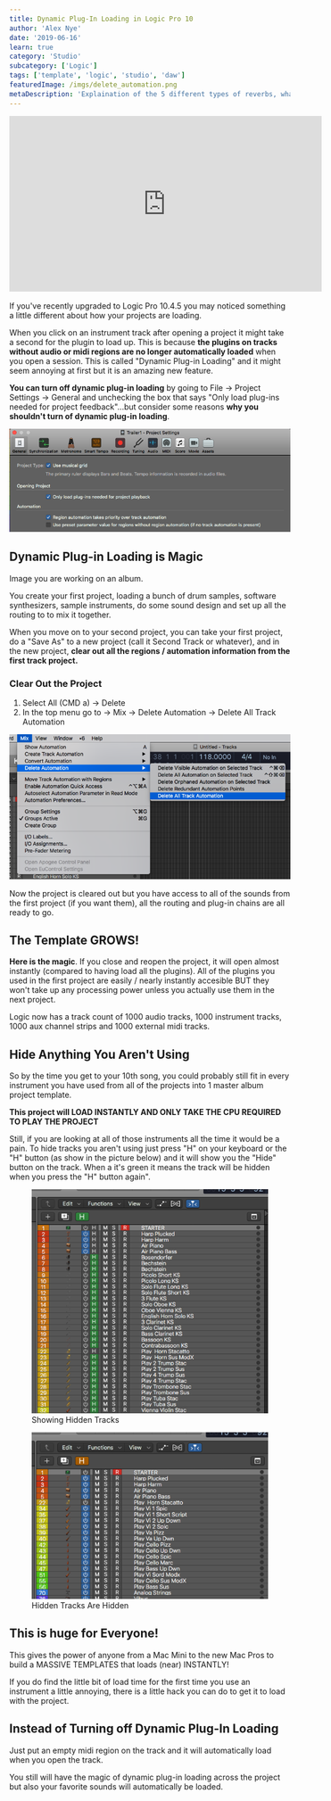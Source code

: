 ```yaml
---
title: Dynamic Plug-In Loading in Logic Pro 10
author: 'Alex Nye'
date: '2019-06-16'
learn: true
category: 'Studio'
subcategory: ['Logic']
tags: ['template', 'logic', 'studio', 'daw']
featuredImage: /imgs/delete_automation.png
metaDescription: 'Explaination of the 5 different types of reverbs, what they sound like, and when to chooose a certain reverb.'
---
```

<iframe width="560" height="315" src="https://www.youtube-nocookie.com/embed/_VHkfcC0eAc" frameborder="0" allow="accelerometer; autoplay; encrypted-media; gyroscope; picture-in-picture" allowfullscreen></iframe>


If you've recently upgraded to Logic Pro 10.4.5 you may noticed something a little different about how your projects are loading. 

When you click on an instrument track after opening a project it might take a second for the plugin to load up. This is because **the plugins on tracks without audio or midi regions are no longer automatically loaded** when you open a session. This is called "Dynamic Plug-in Loading" and it might seem annoying at first but it is an amazing new feature. 

**You can turn off dynamic plug-in loading** by going to File -> Project Settings -> General and unchecking the box that says "Only load plug-ins needed for project feedback"...but consider some reasons **why you shouldn't turn of dynamic plug-in loading**. 

<img src="./turn-off-dynamic.png" alt="menu option for turning of dynamic plug-in-loading" />



## Dynamic Plug-in Loading is Magic

Image you are working on an album. 

You create your first project, loading a bunch of drum samples, software synthesizers, sample instruments, do some sound design and set up all the routing to to mix it together. 

When you move on to your second project, you can take your first project, do a "Save As" to a new project (call it Second Track or whatever), and in the new project, **clear out all the regions / automation information from the first track project.**

### Clear Out the Project 

1. Select All (CMD a) -> Delete 
2. In the top menu go to -> Mix -> Delete Automation -> Delete All Track Automation

<img src="./delete_automation.png" alt="menu option to delete automation in logic pro x" />

Now the project is cleared out but you have access to all of the sounds from the first project (if you want them), all the routing and plug-in chains are all ready to go.

## The Template GROWS!

**Here is the magic**. If you close and reopen the project, it will open almost instantly (compared to having load all the plugins). All of the plugins you used in the first project are easily / nearly instantly accesible BUT they won't take up any processing power unless you actually use them in the next project.

Logic now has a track count of 1000 audio tracks, 1000 instrument tracks, 1000 aux channel strips and 1000 external midi tracks. 

## Hide Anything You Aren't Using

So by the time you get to your 10th song, you could probably still fit in every instrument you have used from all of the projects into 1 master album project template. 

**This project will LOAD INSTANTLY AND ONLY TAKE THE CPU REQUIRED TO PLAY THE PROJECT** 

Still, if you are looking at all of those instruments all the time it would be a pain. To hide tracks you aren't using just press "H" on your keyboard or the "H" button (as show in the picture below) and it will show you the "Hide" button on the track. When a it's green it means the track will be hidden when you press the "H" button again". 

<!-- <img src="./showing-hidden.png" alt="showing the hiding button"> -->
<figure class="image">
  <img src="./showing-hidden.png" alt="showing the hiding button">
  <figcaption>Showing Hidden Tracks</figcaption>
</figure>
<figure class="image">
  <img src="./hiding-hidden.png" alt="hiding the hiding button">
  <figcaption>Hidden Tracks Are Hidden</figcaption>
</figure>

## This is huge for Everyone!

This gives the power of anyone from a Mac Mini to the new Mac Pros to build a MASSIVE TEMPLATES that loads (near) INSTANTLY!

If you do find the little bit of load time for the first time you use an instrument a little annoying, there is a little hack you can do to get it to load with the project.

## Instead of Turning off Dynamic Plug-In Loading
 
Just put an empty midi region on the track and it will automatically load when you open the track.

You still will have the magic of dynamic plug-in loading across the project but also your favorite sounds will automatically be loaded. 

